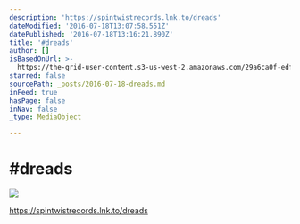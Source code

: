 ```yaml
---
description: 'https://spintwistrecords.lnk.to/dreads'
dateModified: '2016-07-18T13:07:58.551Z'
datePublished: '2016-07-18T13:16:21.890Z'
title: '#dreads'
author: []
isBasedOnUrl: >-
  https://the-grid-user-content.s3-us-west-2.amazonaws.com/29a6ca0f-edf8-4519-a857-4fd0b0112db6.jpg
starred: false
sourcePath: _posts/2016-07-18-dreads.md
inFeed: true
hasPage: false
inNav: false
_type: MediaObject

---
```

# \#dreads
![](https://the-grid-user-content.s3-us-west-2.amazonaws.com/29a6ca0f-edf8-4519-a857-4fd0b0112db6.jpg)

https://spintwistrecords.lnk.to/dreads